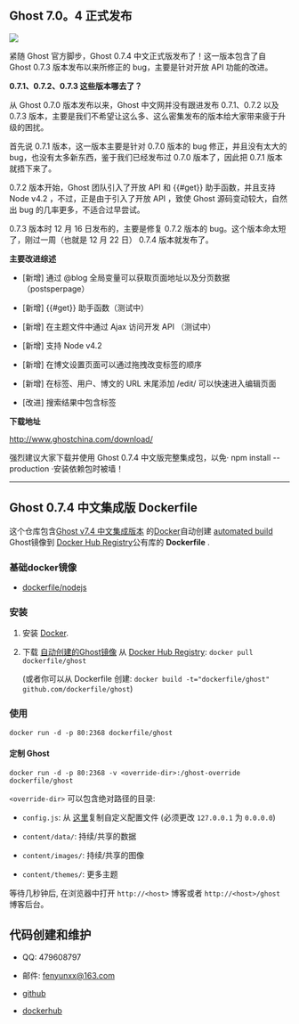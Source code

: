 ## Ghost 7.0。4 正式发布

![](http://static.ghostchina.com/image/a/21/de1b2911072f5a4eff82abdb62632.png)

紧随 Ghost 官方脚步，Ghost 0.7.4 中文正式版发布了！这一版本包含了自 Ghost 0.7.3 版本发布以来所修正的 bug，主要是针对开放 API 功能的改进。

**0.7.1、0.7.2、0.7.3 这些版本哪去了？**

从 Ghost 0.7.0 版本发布以来，Ghost 中文网并没有跟进发布 0.7.1、0.7.2 以及 0.7.3 版本，主要是我们不希望让这么多、这么密集发布的版本给大家带来疲于升级的困扰。

首先说 0.7.1 版本，这一版本主要是针对 0.7.0 版本的 bug 修正，并且没有太大的 bug，也没有太多新东西，鉴于我们已经发布过 0.7.0 版本了，因此把 0.7.1 版本就捂下来了。

0.7.2 版本开始，Ghost 团队引入了开放 API 和 {{#get}} 助手函数，并且支持 Node v4.2 ，不过，正是由于引入了开放 API ，致使 Ghost 源码变动较大，自然出 bug 的几率更多，不适合过早尝试。

0.7.3 版本时 12 月 16 日发布的，主要是修复 0.7.2 版本的 bug。这个版本命太短了，刚过一周（也就是 12 月 22 日） 0.7.4 版本就发布了。

**主要改进综述**

- [新增] 通过 @blog 全局变量可以获取页面地址以及分页数据（postsperpage）

- [新增] {{#get}} 助手函数（测试中）

- [新增] 在主题文件中通过 Ajax 访问开发 API （测试中）

- [新增] 支持 Node v4.2

- [新增] 在博文设置页面可以通过拖拽改变标签的顺序

- [新增] 在标签、用户、博文的 URL 末尾添加 /edit/ 可以快速进入编辑页面

- [改进] 搜索结果中包含标签


**下载地址**

http://www.ghostchina.com/download/

强烈建议大家下载并使用 Ghost 0.7.4 中文版完整集成包，以免· npm install --production ·安装依赖包时被墙！

---


## Ghost 0.7.4 中文集成版 Dockerfile


这个仓库包含[Ghost v7.4 中文集成版本](http://www.ghostchina.com/) 的[Docker](https://www.docker.com/)自动创建 [automated build](https://registry.hub.docker.com/u/dockerfile/ghost/) Ghost镜像到 [Docker Hub Registry](https://registry.hub.docker.com/)公有库的 **Dockerfile** .


### 基础docker镜像

* [dockerfile/nodejs](http://dockerfile.github.io/#/nodejs)


### 安装

1. 安装 [Docker](https://www.docker.com/).

2. 下载 [自动创建的Ghost镜像](https://registry.hub.docker.com/u/dockerfile/ghost/) 从 [Docker Hub Registry](https://registry.hub.docker.com/): `docker pull dockerfile/ghost`

   (或者你可以从 Dockerfile 创建: `docker build -t="dockerfile/ghost" github.com/dockerfile/ghost`)


### 使用

    docker run -d -p 80:2368 dockerfile/ghost

#### 定制 Ghost

    docker run -d -p 80:2368 -v <override-dir>:/ghost-override dockerfile/ghost

`<override-dir>` 可以包含绝对路径的目录:

*  `config.js`: 从 [这里](https://github.com/TryGhost/Ghost/blob/master/config.example.js)复制自定义配置文件 (必须更改 `127.0.0.1` 为 `0.0.0.0`)

* `content/data/`: 持续/共享的数据

* `content/images/`: 持续/共享的图像

* `content/themes/`: 更多主题

等待几秒钟后, 在浏览器中打开 `http://<host>` 博客或者 `http://<host>/ghost` 博客后台。

## 代码创建和维护

* QQ: 479608797

* 邮件:  fenyunxx@163.com

* [github](https://github.com/xiongjungit/docker-ghost)

* [dockerhub](https://hub.docker.com/r/dockerxman/)
